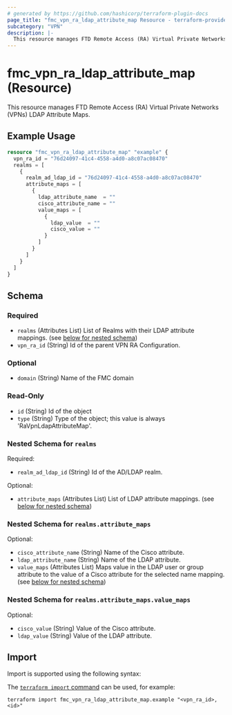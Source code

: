 ```yaml
---
# generated by https://github.com/hashicorp/terraform-plugin-docs
page_title: "fmc_vpn_ra_ldap_attribute_map Resource - terraform-provider-fmc"
subcategory: "VPN"
description: |-
  This resource manages FTD Remote Access (RA) Virtual Private Networks (VPNs) LDAP Attribute Maps.
---
```


# fmc_vpn_ra_ldap_attribute_map (Resource)

This resource manages FTD Remote Access (RA) Virtual Private Networks (VPNs) LDAP Attribute Maps.

## Example Usage

```terraform
resource "fmc_vpn_ra_ldap_attribute_map" "example" {
  vpn_ra_id = "76d24097-41c4-4558-a4d0-a8c07ac08470"
  realms = [
    {
      realm_ad_ldap_id = "76d24097-41c4-4558-a4d0-a8c07ac08470"
      attribute_maps = [
        {
          ldap_attribute_name  = ""
          cisco_attribute_name = ""
          value_maps = [
            {
              ldap_value  = ""
              cisco_value = ""
            }
          ]
        }
      ]
    }
  ]
}
```

<!-- schema generated by tfplugindocs -->
## Schema

### Required

- `realms` (Attributes List) List of Realms with their LDAP attribute mappings. (see [below for nested schema](#nestedatt--realms))
- `vpn_ra_id` (String) Id of the parent VPN RA Configuration.

### Optional

- `domain` (String) Name of the FMC domain

### Read-Only

- `id` (String) Id of the object
- `type` (String) Type of the object; this value is always 'RaVpnLdapAttributeMap'.

<a id="nestedatt--realms"></a>
### Nested Schema for `realms`

Required:

- `realm_ad_ldap_id` (String) Id of the AD/LDAP realm.

Optional:

- `attribute_maps` (Attributes List) List of LDAP attribute mappings. (see [below for nested schema](#nestedatt--realms--attribute_maps))

<a id="nestedatt--realms--attribute_maps"></a>
### Nested Schema for `realms.attribute_maps`

Optional:

- `cisco_attribute_name` (String) Name of the Cisco attribute.
- `ldap_attribute_name` (String) Name of the LDAP attribute.
- `value_maps` (Attributes List) Maps value in the LDAP user or group attribute to the value of a Cisco attribute for the selected name mapping. (see [below for nested schema](#nestedatt--realms--attribute_maps--value_maps))

<a id="nestedatt--realms--attribute_maps--value_maps"></a>
### Nested Schema for `realms.attribute_maps.value_maps`

Optional:

- `cisco_value` (String) Value of the Cisco attribute.
- `ldap_value` (String) Value of the LDAP attribute.

## Import

Import is supported using the following syntax:

The [`terraform import` command](https://developer.hashicorp.com/terraform/cli/commands/import) can be used, for example:

```shell
terraform import fmc_vpn_ra_ldap_attribute_map.example "<vpn_ra_id>,<id>"
```
